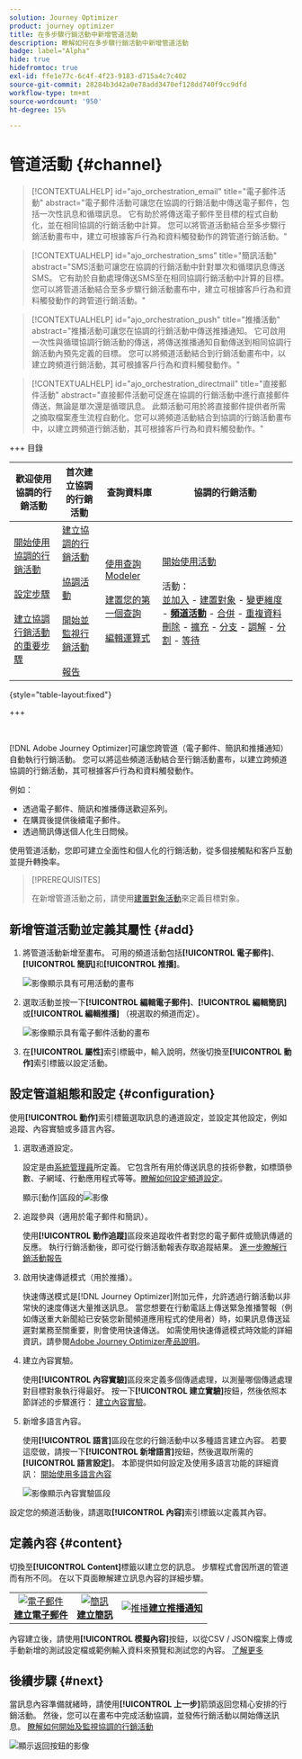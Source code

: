 ```yaml
---
solution: Journey Optimizer
product: journey optimizer
title: 在多步驟行銷活動中新增管道活動
description: 瞭解如何在多步驟行銷活動中新增管道活動
badge: label="Alpha"
hide: true
hidefromtoc: true
exl-id: ffe1e77c-6c4f-4f23-9183-d715a4c7c402
source-git-commit: 28284b3d42a0e78add3470ef128dd740f9cc9dfd
workflow-type: tm+mt
source-wordcount: '950'
ht-degree: 15%

---
```


# 管道活動 {#channel}

>[!CONTEXTUALHELP]
>id="ajo_orchestration_email"
>title="電子郵件活動"
>abstract="電子郵件活動可讓您在協調的行銷活動中傳送電子郵件，包括一次性訊息和循環訊息。 它有助於將傳送電子郵件至目標的程式自動化，並在相同協調的行銷活動中計算。 您可以將管道活動結合至多步驟行銷活動畫布中，建立可根據客戶行為和資料觸發動作的跨管道行銷活動。"

>[!CONTEXTUALHELP]
>id="ajo_orchestration_sms"
>title="簡訊活動"
>abstract="SMS活動可讓您在協調的行銷活動中針對單次和循環訊息傳送SMS。 它有助於自動處理傳送SMS至在相同協調行銷活動中計算的目標。 您可以將管道活動結合至多步驟行銷活動畫布中，建立可根據客戶行為和資料觸發動作的跨管道行銷活動。"

>[!CONTEXTUALHELP]
>id="ajo_orchestration_push"
>title="推播活動"
>abstract="推播活動可讓您在協調的行銷活動中傳送推播通知。 它可啟用一次性與循環協調行銷活動的傳送，將傳送推播通知自動傳送到相同協調行銷活動內預先定義的目標。 您可以將頻道活動結合到行銷活動畫布中，以建立跨頻道行銷活動，其可根據客戶行為和資料觸發動作。"

<!--
UNUSED IDs in BJ

>[!CONTEXTUALHELP]
>id="ajo_orchestration_push_ios"
>title="Push iOS activity"
>abstract="The Push iOS activity let you send iOS Push notifications as part of your orchestrated campaign. It enables the delivery of both one-time and recurring orchestrated campaigns, automating the sending iOS Push notifications to a predefined target within the same workflow. You can combine channel activities into the campaign canvas to create cross-channel campaigns that can trigger actions based on customer behavior and data."

>[!CONTEXTUALHELP]
>id="ajo_orchestration_push_android"
>title="Push Android activity"
>abstract="The Push Android activity ket you send Android Push notifications as part of your orchestrated campaign. It enables the delivery of both one-time and recurring messages, automating the sending Android Push notifications to a predefined target within the same orchestrated campaign. You can combine channel activities into the orchestrated campaign canvas to create cross-channel campaigns that can trigger actions based on customer behavior and data."

-->

>[!CONTEXTUALHELP]
>id="ajo_orchestration_directmail"
>title="直接郵件活動"
>abstract="直接郵件活動可促進在協調的行銷活動中進行直接郵件傳送，無論是單次還是循環訊息。 此類活動可用於將直接郵件提供者所需之摘取檔案產生流程自動化。您可以將頻道活動結合到協調的行銷活動畫布中，以建立跨頻道行銷活動，其可根據客戶行為和資料觸發動作。"

+++ 目錄

| 歡迎使用協調的行銷活動 | 首次建立協調的行銷活動 | 查詢資料庫 | 協調的行銷活動 |
|---|---|---|---|
| [開始使用協調的行銷活動](../gs-orchestrated-campaigns.md)<br/><br/>[設定步驟](../configuration-steps.md)<br/><br/>[建立協調行銷活動的重要步驟](../gs-campaign-creation.md) | [建立協調的行銷活動](../create-orchestrated-campaign.md)<br/><br/>[協調活動](../orchestrate-activities.md)<br/><br/>[開始並監視行銷活動](../start-monitor-campaigns.md)<br/><br/>[報告](../reporting-campaigns.md) | [使用查詢Modeler](../orchestrated-rule-builder.md)<br/><br/>[建置您的第一個查詢](../build-query.md)<br/><br/>[編輯運算式](../edit-expressions.md) | [開始使用活動](about-activities.md)<br/><br/>活動：<br/>[並加入](and-join.md) - [建置對象](build-audience.md) - [變更維度](change-dimension.md) - **[頻道活動](channels.md)** - [合併](combine.md) - [重複資料刪除](deduplication.md) - [擴充](enrichment.md) - [分支](fork.md) - [調解](reconciliation.md) - [分割](split.md) - [等待](wait.md) |

{style="table-layout:fixed"}

+++

<br/>

[!DNL Adobe Journey Optimizer]可讓您跨管道（電子郵件、簡訊和推播通知）自動執行行銷活動。 您可以將這些頻道活動結合至行銷活動畫布，以建立跨頻道協調的行銷活動，其可根據客戶行為和資料觸發動作。

例如：
* 透過電子郵件、簡訊和推播傳送歡迎系列。
* 在購買後提供後續電子郵件。
* 透過簡訊傳送個人化生日問候。

使用管道活動，您即可建立全面性和個人化的行銷活動，從多個接觸點和客戶互動並提升轉換率。

>[!PREREQUISITES]
>
>在新增管道活動之前，請使用[建置對象活動](build-audience.md)來定義目標對象。

## 新增管道活動並定義其屬性 {#add}

1. 將管道活動新增至畫布。 可用的頻道活動包括&#x200B;**[!UICONTROL 電子郵件]**、**[!UICONTROL 簡訊]**&#x200B;和&#x200B;**[!UICONTROL 推播]**。

   ![影像顯示具有可用活動的畫布](../assets/channel-add.png)

1. 選取活動並按一下&#x200B;**[!UICONTROL 編輯電子郵件]**、**[!UICONTROL 編輯簡訊]**&#x200B;或&#x200B;**[!UICONTROL 編輯推播]** （視選取的頻道而定）。

   ![影像顯示具有電子郵件活動的畫布](../assets/channel-edit.png)

1. 在&#x200B;**[!UICONTROL 屬性]**&#x200B;索引標籤中，輸入說明，然後切換至&#x200B;**[!UICONTROL 動作]**&#x200B;索引標籤以設定活動。

## 設定管道組態和設定 {#configuration}

使用&#x200B;**[!UICONTROL 動作]**&#x200B;索引標籤選取訊息的通道設定，並設定其他設定，例如追蹤、內容實驗或多語言內容。

1. 選取通道設定。

   設定是由[系統管理員](../../start/path/administrator.md)所定義。 它包含所有用於傳送訊息的技術參數，如標頭參數、子網域、行動應用程式等等。[瞭解如何設定頻道設定](../../configuration/channel-surfaces.md)。

   顯示[動作]區段的![影像](../assets/channel-actions.png)

1. 追蹤參與（適用於電子郵件和簡訊）。

   使用&#x200B;**[!UICONTROL 動作追蹤]**&#x200B;區段來追蹤收件者對您的電子郵件或簡訊傳遞的反應。 執行行銷活動後，即可從行銷活動報表存取追蹤結果。 [進一步瞭解行銷活動報告](../../reports/campaign-global-report-cja.md)

1. 啟用快速傳遞模式（用於推播）。

   快速傳送模式是[!DNL Journey Optimizer]附加元件，允許透過行銷活動以非常快的速度傳送大量推送訊息。 當您想要在行動電話上傳送緊急推播警報（例如傳送重大新聞給已安裝您新聞頻道應用程式的使用者）時，如果訊息傳送延遲對業務至關重要，則會使用快速傳送。 如需使用快速傳遞模式時效能的詳細資訊，請參閱[Adobe Journey Optimizer產品說明](https://helpx.adobe.com/tw/legal/product-descriptions/adobe-journey-optimizer.html)。

1. 建立內容實驗。

   使用&#x200B;**[!UICONTROL 內容實驗]**&#x200B;區段來定義多個傳遞處理，以測量哪個傳遞處理對目標對象執行得最好。 按一下&#x200B;**[!UICONTROL 建立實驗]**&#x200B;按鈕，然後依照本節詳述的步驟進行： [建立內容實驗](../../content-management/content-experiment.md)。

1. 新增多語言內容。

   使用&#x200B;**[!UICONTROL 語言]**&#x200B;區段在您的行銷活動中以多種語言建立內容。 若要這麼做，請按一下&#x200B;**[!UICONTROL 新增語言]**&#x200B;按鈕，然後選取所需的&#x200B;**[!UICONTROL 語言設定]**。 本節提供如何設定及使用多語言功能的詳細資訊： [開始使用多語言內容](../../content-management/multilingual-gs.md)

   ![影像顯示內容實驗區段](../assets/channel-experiment.png)

設定您的頻道活動後，請選取&#x200B;**[!UICONTROL 內容]**&#x200B;索引標籤以定義其內容。

## 定義內容 {#content}

切換至&#x200B;**[!UICONTROL Content]**&#x200B;標籤以建立您的訊息。 步驟程式會因所選的管道而有所不同。 在以下頁面瞭解建立訊息內容的詳細步驟。

<table style="table-layout:fixed"><tr style="border: 0; text-align: center;" >
<td><a href="../../email/create-email.md"><img alt="電子郵件" src="../../channels/assets/do-not-localize/email.png"></a><br/><a href="../../email/create-email.md"><strong>建立電子郵件</strong></a></td>
<td><a href="../../sms/create-sms.md"><img alt="簡訊" src="../../channels/assets/do-not-localize/sms.png"></a><br/><a href="../../sms/create-sms.md"><strong>建立簡訊</strong></a></td>
<td><a href="../../push/create-push.md"><img alt="推播" src="../../channels/assets/do-not-localize/push.png"></a><a href="../../push/create-push.md"><strong>建立推播通知</strong></a></td>
</tr></table>

內容建立後，請使用&#x200B;**[!UICONTROL 模擬內容]**&#x200B;按鈕，以從CSV / JSON檔案上傳或手動新增的測試設定檔或範例輸入資料來預覽和測試您的內容。 [了解更多](../../content-management/preview-test.md)

## 後續步驟 {#next}

當訊息內容準備就緒時，請使用&#x200B;**[!UICONTROL 上一步]**&#x200B;箭頭返回您精心安排的行銷活動。 然後，您可以在畫布中完成活動協調，並發佈行銷活動以開始傳送訊息。 [瞭解如何開始及監視協調的行銷活動](../start-monitor-campaigns.md)

![顯示返回按鈕的影像](../assets/channel-back.png)

<!--
## Examples {#cross-channel-workflow-sample}

Here is a cross-channel orchestrated campaign example with a segmentation and two deliveries. The orchestrated campaign targets all customers who live in Paris and who are interested in coffee machines. Among this population, an email is sent to the regular customers and an SMS is sent to the VIP clients.

![](../assets/workflow-channel-example.png)

<!--
description, which use case you can perform (common other activities that you can link before of after the activity)

how to add and configure the activity

example of a configured activity within a workflow
The Email delivery activity allows you to configure the sending an email in a workflow. 

-->

<!--You can also create a recurring orchestrated campaign to send a personalized SMS every first day of the month at 8 PM to all customers living in Paris.

![](../assets/workflow-channel-example2.png)-->

<!-- Scheduled emails available?

This can be a single send email and sent just once, or it can be a recurring email.
* Single send emails are standard emails, sent once.
* Recurring emails allow you to send the same email multiple times to different targets over a defined period. You can aggregate the deliveries per period in order to get reports that correspond to your needs.

When linked to a scheduler, you can define recurring emails.
Email recipients are defined upstream of the activity in the same workflow, via an Audience targeting activity.

-->


<!--The message preparation is triggered according to the workflow execution parameters. From the message dashboard, you can select whether to request or not a manual confirmation to send the message (required by default). You can start the workflow manually or place a scheduler activity in the workflow to automate execution.-->
